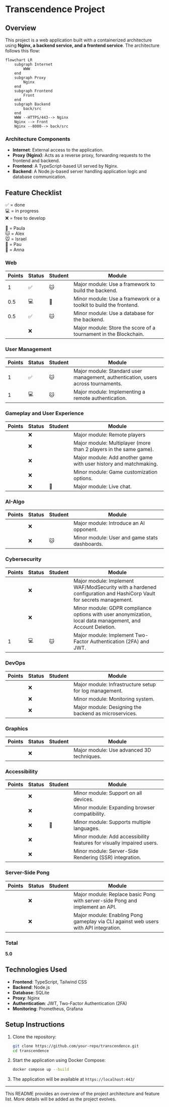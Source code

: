 # Transcendence Project

## Overview
This project is a web application built with a containerized architecture using **Nginx, a backend service, and a frontend service**. The architecture follows this flow:

```mermaid
flowchart LR
    subgraph Internet
        WWW
    end
    subgraph Proxy
        Nginx
    end
    subgraph Frontend
        Front
    end
    subgraph Backend
        back/src
    end
    WWW --HTTPS/443--> Nginx
    Nginx --> Front
    Nginx --8000--> back/src   
```

### **Architecture Components**
- **Internet**: External access to the application.
- **Proxy (Nginx)**: Acts as a reverse proxy, forwarding requests to the frontend and backend.
- **Frontend**: A TypeScript-based UI served by Nginx.
- **Backend**: A Node.js-based server handling application logic and database communication.

## **Feature Checklist**
✅ = done  
💻 = in progress  
❌ = free to develop  

🐶 = Paula  
🐱 = Alex  
🐭 = Israel  
🐹 = Pau  
🐰 = Anna  

### Web  
| Points | Status | Student | Module |
|--------|--------|----------|--------|
| 1      | ✅     | 🐱       | Major module: Use a framework to build the backend. |
| 0.5    | 💻     | 🐶       | Minor module: Use a framework or a toolkit to build the frontend. |
| 0.5    | ✅     | 🐱       | Minor module: Use a database for the backend. |
|        | ❌     |          | Major module: Store the score of a tournament in the Blockchain. |

### User Management  
| Points | Status | Student | Module |
|--------|--------|----------|--------|
| 1      | ✅     | 🐱        | Major module: Standard user management, authentication, users across tournaments. |
| 1      | 💻     | 🐱        | Major module: Implementing a remote authentication. |

### Gameplay and User Experience  
| Points | Status | Student |Module |
|--------|--------|----------|-------|
|        | ❌     |          |Major module: Remote players |
|        | ❌     |          |Major module: Multiplayer (more than 2 players in the same game). |
|        | ❌     |          |Major module: Add another game with user history and matchmaking. |
|        | ❌     |          |Minor module: Game customization options. |
|        | ❌     |🐰        |Major module: Live chat. |

### AI-Algo  
| Points | Status | Student | Module |
|--------|--------|----------|--------|
|        | ❌     |          | Major module: Introduce an AI opponent. |
|        | ❌     | 🐱       | Minor module: User and game stats dashboards. |

### Cybersecurity  
| Points | Status | Student |Module |
|--------|--------|----------|-------|
|        | ❌     |           | Major module: Implement WAF/ModSecurity with a hardened configuration and HashiCorp Vault for secrets management. |
|        | ❌     |           |Minor module: GDPR compliance options with user anonymization, local data management, and Account Deletion. |
| 1      | 💻     | 🐱        |Major module: Implement Two-Factor Authentication (2FA) and JWT. |

### DevOps  
| Points | Status | Student | Module |
|--------|--------|----------|--------|
|        | ❌     |          | Major module: Infrastructure setup for log management. |
|        | ❌     |          | Minor module: Monitoring system. |
|        | ❌     |          | Major module: Designing the backend as microservices. |

### Graphics  
| Points | Status | Student | Module |
|--------|--------|----------|--------|
|        | ❌     |           | Major module: Use advanced 3D techniques. |

### Accessibility  
| Points | Status | Student | Module |
|--------|--------|----------|--------|
|        | ❌     |           | Minor module: Support on all devices. |
|        | ❌     |           | Minor module: Expanding browser compatibility. |
|        | ❌     |  🐰       | Minor module: Supports multiple languages. |
|        | ❌     |           | Minor module: Add accessibility features for visually impaired users. |
|        | ❌     |           | Minor module: Server-Side Rendering (SSR) integration. |

### Server-Side Pong  
| Points | Status | Student | Module |
|--------|--------|----------|--------|
|        | ❌     |          | Major module: Replace basic Pong with server-side Pong and implement an API. |
|        | ❌     |         | Major module: Enabling Pong gameplay via CLI against web users with API integration. |

### **Total**  
**5.0**  



## **Technologies Used**
- **Frontend**: TypeScript, Tailwind CSS
- **Backend**: Node.js
- **Database**: SQLite
- **Proxy**: Nginx
- **Authentication**: JWT, Two-Factor Authentication (2FA)
- **Monitoring**: Prometheus, Grafana

## **Setup Instructions**
1. Clone the repository:
   ```sh
   git clone https://github.com/your-repo/transcendence.git
   cd transcendence
   ```
2. Start the application using Docker Compose:
   ```sh
   docker compose up --build
   ```
3. The application will be available at `https://localhost:443/`

---

This README provides an overview of the project architecture and feature list. More details will be added as the project evolves.

